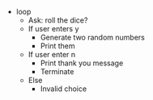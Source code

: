 - loop
  - Ask: roll the dice?
  - If user enters y
    - Generate two random numbers
    - Print them
  - If user enter n
    - Print thank you message
    - Terminate
  - Else
    - Invalid choice
